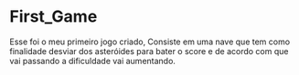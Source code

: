 # First_Game
Esse foi o meu primeiro jogo criado, Consiste em uma nave que tem como finalidade desviar dos asteróides para bater o score e de acordo com que vai passando a dificuldade vai aumentando.
